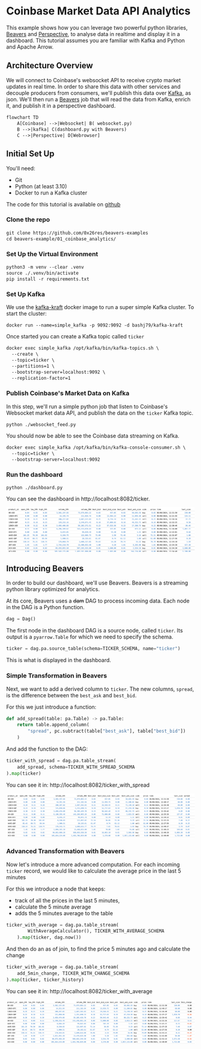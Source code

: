 # Coinbase Market Data API Analytics

This example shows how you can leverage two powerful python libraries, [Beavers](https://github.com/tradewelltech/beavers) and [Perspective](https://github.com/finos/perspective), to analyse data in realtime and display it in a dashboard.
This tutorial assumes you are familiar with Kafka and Python and Apache Arrow.

## Architecture Overview

We will connect to Coinbase's websocket API to receive crypto market updates in real time.
In order to share this data with other services and decouple producers from consumers, we'll publish this data over [Kafka](https://kafka.apache.org/), as json.
We'll then run a [Beavers](https://github.com/tradewelltech/beavers) job that will read the data from Kafka, enrich it, and publish it in a perspective dashboard.

```mermaid
flowchart TD
    A[Coinbase] -->|Websocket| B( websocket.py)
    B -->|kafka| C(dashboard.py with Beavers)
    C -->|Perspective| D[Webrowser]
```
  
## Initial Set Up

You'll need:

- Git
- Python (at least 3.10)
- Docker to run a Kafka cluster

The code for this tutorial is available on [github](https://github.com/0x26res/beavers-examples/tree/master/01_coinbase_analytics)

### Clone the repo

```shell
git clone https://github.com/0x26res/beavers-examples
cd beavers-example/01_coinbase_analytics/
```

### Set Up the Virtual Environment

```shell
python3 -m venv --clear .venv
source ./.venv/bin/activate
pip install -r requirements.txt
```

### Set Up Kafka

We use the [kafka-kraft](https://github.com/bashj79/kafka-kraft-docker) docker image to run a super simple Kafka cluster.
To start the cluster:

```shell
docker run --name=simple_kafka -p 9092:9092 -d bashj79/kafka-kraft
```

Once started you can create a Kafka topic called `ticker`

```shell
docker exec simple_kafka /opt/kafka/bin/kafka-topics.sh \
  --create \
  --topic=ticker \
  --partitions=1 \
  --bootstrap-server=localhost:9092 \
  --replication-factor=1
```

### Publish Coinbase's Market Data on Kafka

In this step, we'll run a simple python job that listen to Coinbase's Websocket market data API, and publish the data on the `ticker` Kafka topic.

```shell
python ./websocket_feed.py
```

You should now be able to see the Coinbase data streaming on Kafka.

```shell
docker exec simple_kafka /opt/kafka/bin/kafka-console-consumer.sh \
  --topic=ticker \
  --bootstrap-server=localhost:9092
```

### Run the dashboard

```shell
python ./dashboard.py
```

You can see the dashboard in http://localhost:8082/ticker.

![ticker](https://raw.githubusercontent.com/0x26res/beavers-examples/master/01_coinbase_analytics/screenshots/ticker.png "Ticker Dashboard")

## Introducing Beavers

In order to build our dashboard, we'll use Beavers.
Beavers is a streaming python library optimized for analytics.

At its core, Beavers uses a ~~dam~~ DAG to process incoming data.
Each node in the DAG is a Python function.

```python
dag = Dag()
```

The first node in the dashboard DAG is a source node,  called `ticker`.
Its output is a `pyarrow.Table` for which we need to specify the schema.

```python
ticker = dag.pa.source_table(schema=TICKER_SCHEMA, name="ticker")
```

This is what is displayed in the dashboard.

### Simple Transformation in Beavers

Next, we want to add a derived column to `ticker`.
The new columns, `spread`, is the difference between the `best_ask` and `best_bid`.

For this we just introduce a function:

```python
def add_spread(table: pa.Table) -> pa.Table:
    return table.append_column(
        "spread", pc.subtract(table["best_ask"], table["best_bid"])
    )
```

And add the function to the DAG:

```python
ticker_with_spread = dag.pa.table_stream(
    add_spread, schema=TICKER_WITH_SPREAD_SCHEMA
).map(ticker)
```

You can see it in: http://localhost:8082/ticker_with_spread

![ticker_with_spread](https://raw.githubusercontent.com/0x26res/beavers-examples/master/01_coinbase_analytics/screenshots/ticker_with_spread.png "Ticker With Spread Dashboard")

### Advanced Transformation with Beavers

Now let's introduce a more advanced computation.
For each incoming `ticker` record, we would like to calculate the average price in the last 5 minutes

For this we introduce a node that keeps:

- track of all the prices in the last 5 minutes,
- calculate the 5 minute average
- adds the 5 minutes average to the table

```python
ticker_with_average = dag.pa.table_stream(
        WithAverageCalculator(), TICKER_WITH_AVERAGE_SCHEMA
    ).map(ticker, dag.now())
```

And then do an as of join, to find the price 5 minutes ago and calculate the change

```python
ticker_with_average = dag.pa.table_stream(
    add_5min_change, TICKER_WITH_CHANGE_SCHEMA
).map(ticker, ticker_history)
```

You can see it in: http://localhost:8082/ticker_with_average

![ticker_with_change](https://raw.githubusercontent.com/0x26res/beavers-examples/master/01_coinbase_analytics/screenshots/ticker_with_change.png "Ticker With Change Dashboard")
